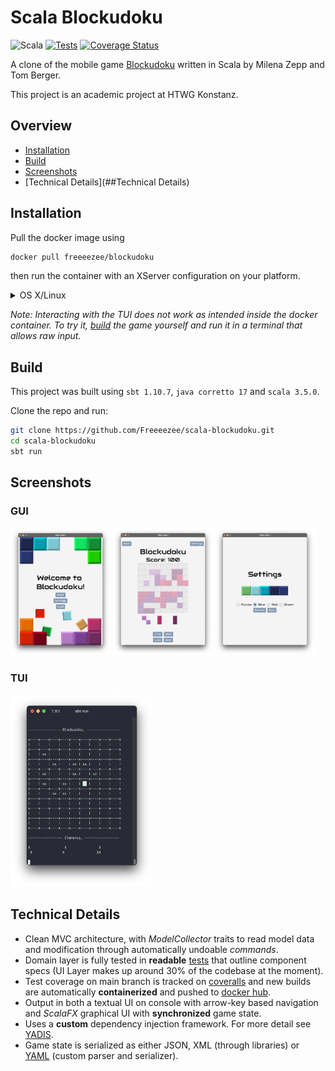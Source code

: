 
# Scala Blockudoku
![Scala](https://img.shields.io/badge/scala-%23DC322F.svg?style=for-the-badge&logo=scala&logoColor=white)
[![Tests](https://github.com/Freeeezee/scala-blockudoku/actions/workflows/tests.yml/badge.svg)](https://github.com/Freeeezee/scala-blockudoku/actions/workflows/tests.yml)
[![Coverage Status](https://coveralls.io/repos/github/Freeeezee/scala-blockudoku/badge.svg)](https://coveralls.io/github/Freeeezee/scala-blockudoku)

A clone of the mobile game [Blockudoku](https://apps.apple.com/de/app/blockudoku-block-puzzle/id1452227871?l=en-GB) written in Scala by Milena Zepp and Tom Berger.

This project is an academic project at HTWG Konstanz.

## Overview

- [Installation](##Installation)
- [Build](##Build)
- [Screenshots](##Screenshots)
- [Technical Details](##Technical Details)

## Installation

Pull the docker image using

```bash
docker pull freeeezee/blockudoku
```

then run the container with an XServer configuration on your platform.

<details>
  <summary>OS X/Linux</summary>

  Get container ip address:

  ```bash 
  ip=$(ifconfig en0 | grep inet | awk '$1=="inet" {print $2}') 
  xhost + $ip
  ```

  Then run:

  ```bash 
  docker run -e DISPLAY=$ip:0 -v /tmp/.X11-unix:/tmp/.X11-unix -ti freeeezee/blockudoku
  ```

</details>



*Note: Interacting with the TUI does not work as intended inside the docker container. To try it, [build](##Build) the game yourself and run it in a terminal that allows raw input.*

## Build

This project was built using `sbt 1.10.7`, `java corretto 17` and `scala 3.5.0`.

Clone the repo and run:

```bash
git clone https://github.com/Freeeezee/scala-blockudoku.git
cd scala-blockudoku
sbt run
```

## Screenshots

### GUI

<img src=".screenshots/title-screen.png" style="zoom:20%;" />

<img src=".screenshots/ingame.png" style="zoom:20%;" />

<img src=".screenshots/settings.png" style="zoom:20%;" />

### TUI

<img src=".screenshots/tui-ingame.png" style="zoom:30%;" />



## Technical Details

- Clean MVC architecture, with *ModelCollector* traits to read model data and modification through automatically undoable *commands*.
- Domain layer is fully tested in **readable** [tests](https://github.com/Freeeezee/scala-blockudoku/tree/main/src/test/scala/test) that outline component specs (UI Layer makes up around 30% of the codebase at the moment).
- Test coverage on main branch is tracked on [coveralls](https://coveralls.io/github/Freeeezee/scala-blockudoku) and new builds are automatically **containerized** and pushed to [docker hub](https://hub.docker.com/r/freeeezee/blockudoku).
- Output in both a textual UI on console with arrow-key based navigation and *ScalaFX* graphical UI with **synchronized** game state.
- Uses a **custom** dependency injection framework. For more detail see [YADIS](https://gitlab.com/Freeeezee/yadis).
- Game state is serialized as either JSON, XML (through libraries) or [YAML](https://github.com/Freeeezee/scala-blockudoku/tree/yaml/src/main/scala/blockudoku/saving/serializerYAMLImpl) (custom parser and serializer).
